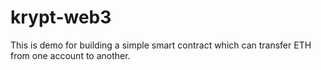 # krypt-web3

This is demo for building a simple smart contract which can transfer ETH from one account to another.
